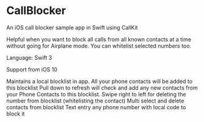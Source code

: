 # CallBlocker
An iOS call blocker sample app in Swift using CallKit

Helpful when you want to block all calls from all known contacts at a time without going for Airplane mode. You can whitelist selected numbers too.

Language: Swift 3

Support from iOS 10

Maintains a local blocklist in app. 
All your phone contacts will be added to this blocklist
Pull down to refresh will check and add any new contacts from your Phone Contacts to this blocklist.
Swipe right to left for deleting the number from blocklist (whitelisting the contact)
Multi select and delete contacts from blocklist
Text entry any phone number with local code to block it
